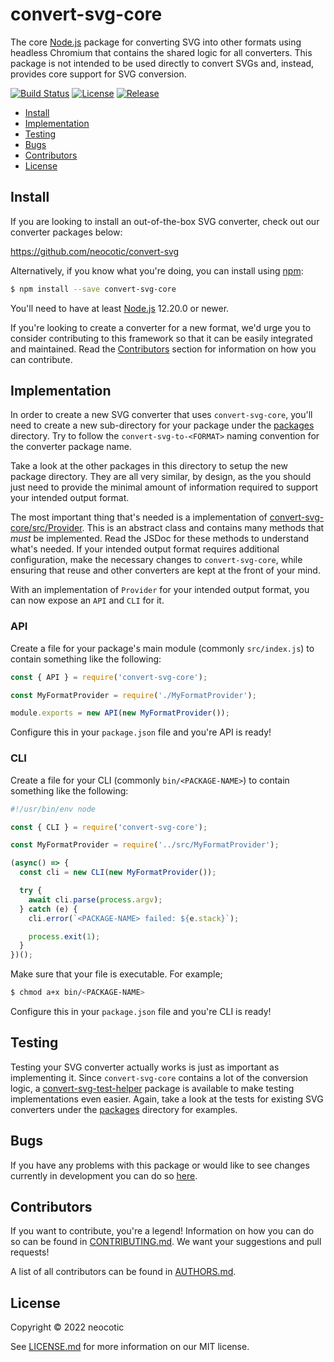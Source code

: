 # convert-svg-core

The core [Node.js](https://nodejs.org) package for converting SVG into other formats using headless Chromium that
contains the shared logic for all converters. This package is not intended to be used directly to convert SVGs and,
instead, provides core support for SVG conversion.

[![Build Status](https://img.shields.io/github/workflow/status/neocotic/convert-svg/CI/develop?style=flat-square)](https://github.com/neocotic/convert-svg/actions/workflows/ci.yml)
[![License](https://img.shields.io/github/license/neocotic/convert-svg.svg?style=flat-square)](https://github.com/neocotic/convert-svg/blob/master/LICENSE.md)
[![Release](https://img.shields.io/github/release/neocotic/convert-svg.svg?style=flat-square)](https://github.com/neocotic/convert-svg/tree/master/packages/convert-svg-core)

* [Install](#install)
* [Implementation](#implementation)
* [Testing](#testing)
* [Bugs](#bugs)
* [Contributors](#contributors)
* [License](#license)

## Install

If you are looking to install an out-of-the-box SVG converter, check out our converter packages below:

https://github.com/neocotic/convert-svg

Alternatively, if you know what you're doing, you can install using [npm](https://www.npmjs.com):

``` bash
$ npm install --save convert-svg-core
```

You'll need to have at least [Node.js](https://nodejs.org) 12.20.0 or newer.

If you're looking to create a converter for a new format, we'd urge you to consider contributing to this framework so
that it can be easily integrated and maintained. Read the [Contributors](#contributors) section for information on how
you can contribute.

## Implementation

In order to create a new SVG converter that uses `convert-svg-core`, you'll need to create a new sub-directory for your
package under the [packages](https://github.com/neocotic/convert-svg/tree/master/packages) directory. Try to follow the
`convert-svg-to-<FORMAT>` naming convention for the converter package name.

Take a look at the other packages in this directory to setup the new package directory. They are all very similar, by
design, as the you should just need to provide the minimal amount of information required to support your intended
output format.

The most important thing that's needed is a implementation of
[convert-svg-core/src/Provider](https://github.com/neocotic/convert-svg/blob/master/packages/convert-svg-core/src/Provider.js).
This is an abstract class and contains many methods that *must* be implemented. Read the JSDoc for these methods to
understand what's needed. If your intended output format requires additional configuration, make the necessary changes
to `convert-svg-core`, while ensuring that reuse and other converters are kept at the front of your mind.

With an implementation of `Provider` for your intended output format, you can now expose an `API` and `CLI` for it.

### API

Create a file for your package's main module (commonly `src/index.js`) to contain something like the following:

``` javascript
const { API } = require('convert-svg-core');

const MyFormatProvider = require('./MyFormatProvider');

module.exports = new API(new MyFormatProvider());
```  

Configure this in your `package.json` file and you're API is ready!

### CLI

Create a file for your CLI (commonly `bin/<PACKAGE-NAME>`) to contain something like the following:

``` javascript
#!/usr/bin/env node

const { CLI } = require('convert-svg-core');

const MyFormatProvider = require('../src/MyFormatProvider');

(async() => {
  const cli = new CLI(new MyFormatProvider());

  try {
    await cli.parse(process.argv);
  } catch (e) {
    cli.error(`<PACKAGE-NAME> failed: ${e.stack}`);

    process.exit(1);
  }
})();
```

Make sure that your file is executable. For example;

``` bash
$ chmod a+x bin/<PACKAGE-NAME>
```

Configure this in your `package.json` file and you're CLI is ready!

## Testing

Testing your SVG converter actually works is just as important as implementing it. Since `convert-svg-core` contains a
lot of the conversion logic, a
[convert-svg-test-helper](https://github.com/neocotic/convert-svg/packages/convert-svg-test-helper) package is available
to make testing implementations even easier. Again, take a look at the tests for existing SVG converters under the
[packages](https://github.com/neocotic/convert-svg/tree/master/packages) directory for examples.

## Bugs

If you have any problems with this package or would like to see changes currently in development you can do so
[here](https://github.com/neocotic/convert-svg/issues).

## Contributors

If you want to contribute, you're a legend! Information on how you can do so can be found in
[CONTRIBUTING.md](https://github.com/neocotic/convert-svg/blob/master/CONTRIBUTING.md). We want your suggestions and
pull requests!

A list of all contributors can be found in [AUTHORS.md](https://github.com/neocotic/convert-svg/blob/master/AUTHORS.md).

## License

Copyright © 2022 neocotic

See [LICENSE.md](https://github.com/neocotic/convert-svg/raw/master/LICENSE.md) for more information on our MIT license.
